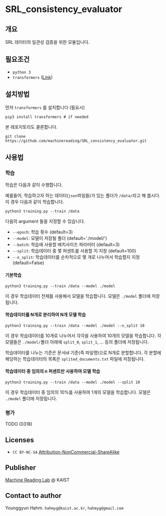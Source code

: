 # SRL_consistency_evaluator

## 개요
SRL 데이터의 일관성 검증을 위한 모듈입니다. 

## 필요조건
* `python 3`
* `transformers` ([Link](https://github.com/huggingface/transformers))

## 설치방법
먼저 `transformers` 를 설치합니다 (필요시)
```
pip3 install transformers # if needed
```
본 레포지토리도 클론합니다.
```
git clone https://github.com/machinereading/SRL_consistency_evaluator.git
```

## 사용법

### 학습

학습은 다음과 같이 수행합니다.

예를들어, 학습하고자 하는 데이터(`json`파일들)가 있는 폴더가 `/data/`라고 해 봅시다. 이 경우 다음과 같이 학습합니다.
```
python3 training.py --train /data
```

다음의 argument 들을 지정할 수 있습니다.
- `--epoch`: 학습 횟수 (default=3)
- `--model`: 모델이 저장될 폴더 (default='./model/')
- `--batch`: 학습에 사용할 배치사이즈 파라미터 (default=3)
- `--split`: 학습데이터 중 몇 퍼센트를 사용할 지 지정 (default=100)
- `--n_split`: 학습데이터를 순차적으로 몇 개로 나누어서 학습할지 지정 (default=False)

#### 기본학습
```
python3 training.py --train /data --model ./model
```
이 경우 학습데이터 전체를 사용해서 모델을 학습합니다. 모델은 `./model` 폴더에 저장됩니다.

#### 학습데이터를 N개로 분리하여 N개 모델 학습
```
python3 training.py --train /data --model ./model --n_split 10
```
이 경우 학습데이터를 10개로 나누어서 각각을 사용하여 10개의 모델을 학습합니다. 각 모델들은 `./model/`폴더 아래에 `split_0`, `split_1`, ... 등의 폴더에 저장됩니다. 

학습데이터를 나누는 기준은 문서id 기준(즉 파일명)으로 N개로 분할합니다. 각 분할에 해당하는 학습데이터의 목록은 `splited_documents.txt` 파일에 저장됩니다.

#### 학습데이터 중 임의의 n 퍼센트만 사용하여 모델 학습
```
python3 training.py --train /data --model ./model --split 10
```
이 경우 학습데이터 중 임의의 10%를 사용하여 1개의 모델을 학습합니다. 모델은 `./model` 폴더에 저장됩니다.


### 평가
TODO (0318)





## Licenses
* `CC BY-NC-SA` [Attribution-NonCommercial-ShareAlike](https://creativecommons.org/licenses/by-nc-sa/2.0/)

## Publisher
[Machine Reading Lab](http://mrlab.kaist.ac.kr/) @ KAIST

## Contact to author
Younggyun Hahm. `hahmyg@kaist.ac.kr`, `hahmyg@gmail.com`
